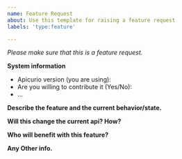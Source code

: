 ```yaml
---
name: Feature Request
about: Use this template for raising a feature request
labels: 'type:feature'

---
```


<em>Please make sure that this is a feature request.</em>

**System information**
- Apicurio version (you are using):
- Are you willing to contribute it (Yes/No):
- ...

**Describe the feature and the current behavior/state.**

**Will this change the current api? How?**

**Who will benefit with this feature?**

**Any Other info.**
